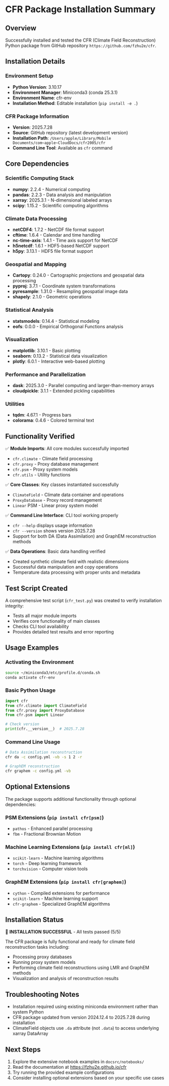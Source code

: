 # CFR Package Installation Summary

## Overview
Successfully installed and tested the CFR (Climate Field Reconstruction) Python package from GitHub repository `https://github.com/fzhu2e/cfr`.

## Installation Details

### Environment Setup
- **Python Version**: 3.10.17
- **Environment Manager**: Miniconda3 (conda 25.3.1)  
- **Environment Name**: cfr-env
- **Installation Method**: Editable installation (`pip install -e .`)

### CFR Package Information
- **Version**: 2025.7.28
- **Source**: GitHub repository (latest development version)
- **Installation Path**: `/Users/apple/Library/Mobile Documents/com~apple~CloudDocs/cfr2005/cfr`
- **Command Line Tool**: Available as `cfr` command

## Core Dependencies

### Scientific Computing Stack
- **numpy**: 2.2.4 - Numerical computing
- **pandas**: 2.2.3 - Data analysis and manipulation
- **xarray**: 2025.3.1 - N-dimensional labeled arrays
- **scipy**: 1.15.2 - Scientific computing algorithms

### Climate Data Processing
- **netCDF4**: 1.7.2 - NetCDF file format support
- **cftime**: 1.6.4 - Calendar and time handling
- **nc-time-axis**: 1.4.1 - Time axis support for NetCDF
- **h5netcdf**: 1.6.1 - HDF5-based NetCDF support
- **h5py**: 3.13.1 - HDF5 file format support

### Geospatial and Mapping
- **Cartopy**: 0.24.0 - Cartographic projections and geospatial data processing
- **pyproj**: 3.7.1 - Coordinate system transformations
- **pyresample**: 1.31.0 - Resampling geospatial image data
- **shapely**: 2.1.0 - Geometric operations

### Statistical Analysis
- **statsmodels**: 0.14.4 - Statistical modeling
- **eofs**: 0.0.0 - Empirical Orthogonal Functions analysis

### Visualization
- **matplotlib**: 3.10.1 - Basic plotting
- **seaborn**: 0.13.2 - Statistical data visualization
- **plotly**: 6.0.1 - Interactive web-based plotting

### Performance and Parallelization
- **dask**: 2025.3.0 - Parallel computing and larger-than-memory arrays
- **cloudpickle**: 3.1.1 - Extended pickling capabilities

### Utilities
- **tqdm**: 4.67.1 - Progress bars
- **colorama**: 0.4.6 - Colored terminal text

## Functionality Verified

✅ **Module Imports**: All core modules successfully imported
- `cfr.climate` - Climate field processing
- `cfr.proxy` - Proxy database management  
- `cfr.psm` - Proxy system models
- `cfr.utils` - Utility functions

✅ **Core Classes**: Key classes instantiated successfully
- `ClimateField` - Climate data container and operations
- `ProxyDatabase` - Proxy record management
- `Linear` PSM - Linear proxy system model

✅ **Command Line Interface**: CLI tool working properly
- `cfr --help` displays usage information
- `cfr --version` shows version 2025.7.28
- Support for both DA (Data Assimilation) and GraphEM reconstruction methods

✅ **Data Operations**: Basic data handling verified
- Created synthetic climate field with realistic dimensions
- Successful data manipulation and copy operations
- Temperature data processing with proper units and metadata

## Test Script Created

A comprehensive test script (`cfr_test.py`) was created to verify installation integrity:
- Tests all major module imports
- Verifies core functionality of main classes
- Checks CLI tool availability
- Provides detailed test results and error reporting

## Usage Examples

### Activating the Environment
```bash
source ~/miniconda3/etc/profile.d/conda.sh
conda activate cfr-env
```

### Basic Python Usage
```python
import cfr
from cfr.climate import ClimateField
from cfr.proxy import ProxyDatabase
from cfr.psm import Linear

# Check version
print(cfr.__version__)  # 2025.7.28
```

### Command Line Usage
```bash
# Data Assimilation reconstruction
cfr da -c config.yml -vb -s 1 2 -r

# GraphEM reconstruction
cfr graphem -c config.yml -vb
```

## Optional Extensions

The package supports additional functionality through optional dependencies:

### PSM Extensions (`pip install cfr[psm]`)
- `pathos` - Enhanced parallel processing
- `fbm` - Fractional Brownian Motion

### Machine Learning Extensions (`pip install cfr[ml]`)
- `scikit-learn` - Machine learning algorithms
- `torch` - Deep learning framework
- `torchvision` - Computer vision tools

### GraphEM Extensions (`pip install cfr[graphem]`)
- `cython` - Compiled extensions for performance
- `scikit-learn` - Machine learning support
- `cfr-graphem` - Specialized GraphEM algorithms

## Installation Status
🎉 **INSTALLATION SUCCESSFUL** - All tests passed (5/5)

The CFR package is fully functional and ready for climate field reconstruction tasks including:
- Processing proxy databases
- Running proxy system models
- Performing climate field reconstructions using LMR and GraphEM methods
- Visualization and analysis of reconstruction results

## Troubleshooting Notes
- Installation required using existing miniconda environment rather than system Python
- CFR package updated from version 2024.12.4 to 2025.7.28 during installation
- ClimateField objects use `.da` attribute (not `.data`) to access underlying xarray DataArray

## Next Steps
1. Explore the extensive notebook examples in `docsrc/notebooks/`
2. Read the documentation at https://fzhu2e.github.io/cfr
3. Try running the provided example configurations
4. Consider installing optional extensions based on your specific use cases